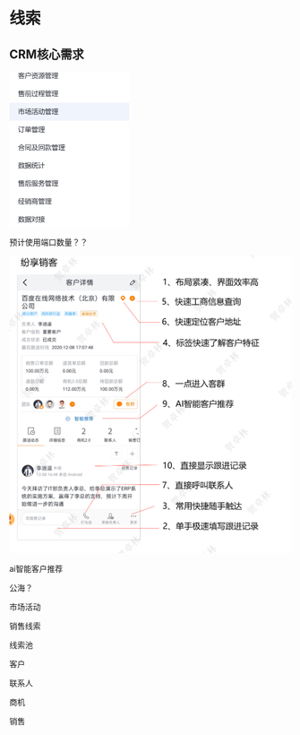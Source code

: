 # 线索

## CRM核心需求

<img src="image/1683182042767.png" alt="1683182042767" style="zoom:50%;" />

预计使用端口数量？？

![1683198224635](image/1683198224635.png)

ai智能客户推荐



公海？

市场活动

销售线索

线索池

客户

联系人

商机

销售



